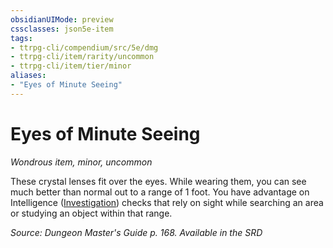 ```yaml
---
obsidianUIMode: preview
cssclasses: json5e-item
tags:
- ttrpg-cli/compendium/src/5e/dmg
- ttrpg-cli/item/rarity/uncommon
- ttrpg-cli/item/tier/minor
aliases: 
- "Eyes of Minute Seeing"
---
```

# Eyes of Minute Seeing
*Wondrous item, minor, uncommon*  



These crystal lenses fit over the eyes. While wearing them, you can see much better than normal out to a range of 1 foot. You have advantage on Intelligence ([Investigation](/CLI/skills.md#Investigation)) checks that rely on sight while searching an area or studying an object within that range.

*Source: Dungeon Master's Guide p. 168. Available in the <span title='Systems Reference Document (5.1)'>SRD</span>*